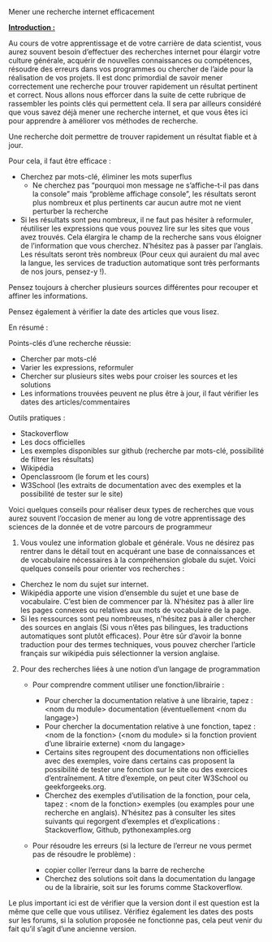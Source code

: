 
Mener une recherche internet efficacement

**<span style="text-decoration:underline;">Introduction :</span>**

Au cours de votre apprentissage et de votre carrière de data scientist, vous aurez souvent besoin d’effectuer des recherches internet pour élargir votre culture générale, acquérir de nouvelles connaissances ou compétences, résoudre des erreurs dans vos programmes ou chercher de l’aide pour la réalisation de vos projets. Il est donc primordial de savoir mener correctement une recherche pour trouver rapidement un résultat pertinent et correct. Nous allons nous efforcer dans la suite de cette rubrique de rassembler les points clés qui permettent cela. Il sera par ailleurs considéré que vous savez déjà mener une recherche internet, et que vous êtes ici pour apprendre à améliorer vos méthodes de recherche.

Une recherche doit permettre de trouver rapidement un résultat fiable et à jour. 

Pour cela, il faut être efficace : 



* Cherchez par mots-clé, éliminer les mots superflus
    * Ne cherchez pas “pourquoi mon message ne s’affiche-t-il pas dans la console” mais “problème affichage console”, les résultats seront plus nombreux et plus pertinents car aucun autre mot ne vient perturber la recherche
* Si les résultats sont peu nombreux, il ne faut pas hésiter à reformuler, réutiliser les expressions que vous pouvez lire sur les sites que vous avez trouvés. Cela élargira le champ de la recherche sans vous éloigner de l’information que vous cherchez. N’hésitez pas à passer par l’anglais. Les résultats seront très nombreux (Pour ceux qui auraient du mal avec la langue, les services de traduction automatique sont très performants de nos jours, pensez-y !).

Pensez toujours à chercher plusieurs sources différentes pour recouper et affiner les informations.

Pensez également à vérifier la date des articles que vous lisez.

En résumé :

Points-clés d’une recherche réussie:
  * Chercher par mots-clé
  * Varier les expressions, reformuler
  * Chercher sur plusieurs sites webs pour croiser les sources et les solutions
  * Les informations trouvées peuvent ne plus être à jour, il faut vérifier les dates des articles/commentaires

Outils pratiques :
  * Stackoverflow
  * Les docs officielles
  * Les exemples disponibles sur github (recherche par mots-clé, possibilité de filtrer les résultats)
  * Wikipédia
  * Openclassroom (le forum et les cours)
  * W3School (les extraits de documentation avec des exemples et la possibilité de tester sur le site)

Voici quelques conseils pour réaliser deux types de recherches que vous aurez souvent l’occasion de mener au long de votre apprentissage des sciences de la donnée et de votre parcours de programmeur 



1. Vous voulez une information globale et générale. Vous ne désirez pas rentrer dans le détail tout en acquérant une base de connaissances et de vocabulaire nécessaires à la compréhension globale du sujet. Voici quelques conseils pour orienter vos recherches :
  * Cherchez le nom du sujet sur internet. 
  * Wikipédia apporte une vision d’ensemble du sujet et une base de vocabulaire. C’est bien de commencer par là. N’hésitez pas à aller lire les pages connexes ou relatives aux mots de vocabulaire de la page.
  * Si les ressources sont peu nombreuses, n'hésitez pas à aller chercher des sources en anglais (Si vous n’êtes pas bilingues, les traductions automatiques sont plutôt efficaces). Pour être sûr d’avoir la bonne traduction pour des termes techniques, vous pouvez chercher l’article français sur wikipédia puis sélectionner la version anglaise.





2. Pour des recherches liées à une notion d’un langage de programmation
   * Pour comprendre comment utiliser une fonction/librairie :
        * Pour chercher la documentation relative à une librairie, tapez :  &lt;nom du module> documentation (éventuellement &lt;nom du langage>)
        * Pour chercher la documentation relative à une fonction, tapez : &lt;nom de la fonction> (&lt;nom du module> si la fonction provient d’une librairie externe) &lt;nom du langage>
        * Certains sites regroupent des documentations non officielles avec des exemples, voire dans certains cas proposent la possibilité de tester une fonction sur le site ou des exercices d’entraînement. A titre d’exemple, on peut citer W3School ou geekforgeeks.org.
        * Cherchez des exemples d’utilisation de la fonction, pour cela, tapez : &lt;nom de la fonction> exemples (ou examples pour une recherche en anglais). N’hésitez pas à consulter les sites suivants qui regorgent d’exemples et d’explications : Stackoverflow, Github, pythonexamples.org
   
   * Pour résoudre les erreurs (si la lecture de l’erreur ne vous permet pas de résoudre le problème) :
        * copier coller l’erreur dans la barre de recherche
        * Cherchez des solutions soit dans la documentation du langage ou de la librairie, soit sur les forums comme Stackoverflow.

Le plus important ici est de vérifier que la version dont il est question est la même que celle que vous utilisez. Vérifiez également les dates des posts sur les forums, si la solution proposée ne fonctionne pas, cela peut venir du fait qu’il s’agit d’une ancienne version.
